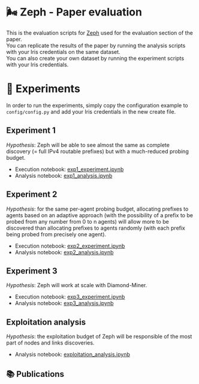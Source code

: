 # 🌬️ Zeph - Paper evaluation

This is the evaluation scripts for [Zeph](https://github.com/dioptra-io/zeph) used for the evaluation section of the paper.  
You can replicate the results of the paper by running the analysis scripts with your Iris credentials on the same dataset.  
You can also create your own dataset by running the experiment scripts with your Iris credentials.

# 🧪 Experiments

In order to run the experiments, simply copy the configuration example to `config/config.py`
and add your Iris credentials in the new create file. 

## Experiment 1

*Hypothesis*: Zeph will be able to see almost the same as complete discovery
(= full IPv4 routable prefixes) but with a much-reduced probing budget.

* Execution notebook: [exp1_experiment.ipynb](exp1_experiment.ipynb)
* Analysis notebook: [exp1_analysis.ipynb](exp1_analysis.ipynb)

## Experiment 2

*Hypothesis*: for the same per-agent probing budget, allocating prefixes to agents based on an adaptive approach
(with the possibility of a prefix to be probed from any number from 0 to n agents)
will allow more to be discovered than allocating prefixes to agents randomly (with each prefix being probed from precisely one agent).

* Execution notebook: [exp2_experiment.ipynb](exp2_experiment.ipynb)
* Analysis notebook: [exp2_analysis.ipynb](exp2_analysis.ipynb)

## Experiment 3

*Hypothesis*: Zeph will work at scale with Diamond-Miner. 

* Execution notebook: [exp3_experiment.ipynb](exp3_experiment.ipynb)
* Analysis notebook: [exp3_analysis.ipynb](exp3_analysis.ipynb)

## Exploitation analysis

*Hypothesis*: the exploitation budget of Zeph will be responsible of the most part of nodes and links discoveries. 

* Analysis notebook: [exploitation_analysis.ipynb](exploitation_analysis.ipynb)

## 📚 Publications

```
```
